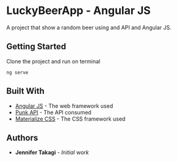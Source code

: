 # LuckyBeerApp - Angular JS

A project that show a random beer using and API and Angular JS.

## Getting Started

Clone the project and run on terminal
```
ng serve
```

## Built With

* [Angular JS](https://angularjs.org/) - The web framework used
* [Punk API](https://api.punkapi.com/v2/beers/) - The API consumed
* [Materialize CSS](https://materializecss.com/getting-started.html) - The CSS framework used

## Authors

* **Jennifer Takagi** - *Initial work*
